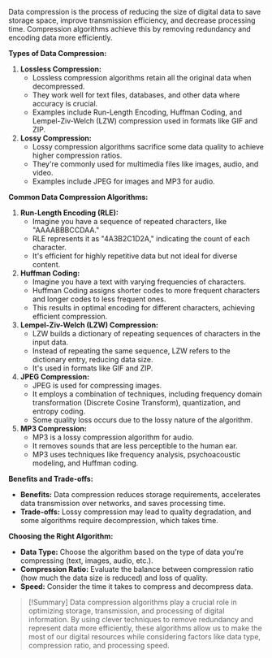 Data compression is the process of reducing the size of digital data to save storage space, improve transmission efficiency, and decrease processing time. Compression algorithms achieve this by removing redundancy and encoding data more efficiently.

**Types of Data Compression:**
1. **Lossless Compression:**
    - Lossless compression algorithms retain all the original data when decompressed.
    - They work well for text files, databases, and other data where accuracy is crucial.
    - Examples include Run-Length Encoding, Huffman Coding, and Lempel-Ziv-Welch (LZW) compression used in formats like GIF and ZIP.
2. **Lossy Compression:**
    - Lossy compression algorithms sacrifice some data quality to achieve higher compression ratios.
    - They're commonly used for multimedia files like images, audio, and video.
    - Examples include JPEG for images and MP3 for audio.

**Common Data Compression Algorithms:**
1. **Run-Length Encoding (RLE):**
    - Imagine you have a sequence of repeated characters, like "AAAABBBCCDAA."
    - RLE represents it as "4A3B2C1D2A," indicating the count of each character.
    - It's efficient for highly repetitive data but not ideal for diverse content.
2. **Huffman Coding:**
    - Imagine you have a text with varying frequencies of characters.
    - Huffman Coding assigns shorter codes to more frequent characters and longer codes to less frequent ones.
    - This results in optimal encoding for different characters, achieving efficient compression.
3. **Lempel-Ziv-Welch (LZW) Compression:**
    - LZW builds a dictionary of repeating sequences of characters in the input data.
    - Instead of repeating the same sequence, LZW refers to the dictionary entry, reducing data size.
    - It's used in formats like GIF and ZIP.
4. **JPEG Compression:**
    - JPEG is used for compressing images.
    - It employs a combination of techniques, including frequency domain transformation (Discrete Cosine Transform), quantization, and entropy coding.
    - Some quality loss occurs due to the lossy nature of the algorithm.
5. **MP3 Compression:**
    - MP3 is a lossy compression algorithm for audio.
    - It removes sounds that are less perceptible to the human ear.
    - MP3 uses techniques like frequency analysis, psychoacoustic modeling, and Huffman coding.

**Benefits and Trade-offs:**
- **Benefits:** Data compression reduces storage requirements, accelerates data transmission over networks, and saves processing time.
- **Trade-offs:** Lossy compression may lead to quality degradation, and some algorithms require decompression, which takes time.

**Choosing the Right Algorithm:**
- **Data Type:** Choose the algorithm based on the type of data you're compressing (text, images, audio, etc.).
- **Compression Ratio:** Evaluate the balance between compression ratio (how much the data size is reduced) and loss of quality.
- **Speed:** Consider the time it takes to compress and decompress data.

>[!Summary]
>Data compression algorithms play a crucial role in optimizing storage, transmission, and processing of digital information. By using clever techniques to remove redundancy and represent data more efficiently, these algorithms allow us to make the most of our digital resources while considering factors like data type, compression ratio, and processing speed.